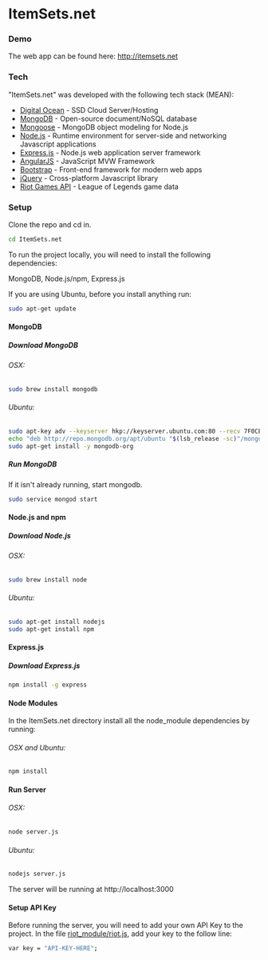 # ItemSets.net

### Demo
The web app can be found here:
http://itemsets.net

### Tech

"ItemSets.net" was developed with the following tech stack (MEAN):

* [Digital Ocean](https://www.digitalocean.com/?refcode=487c619b6f74) - SSD Cloud Server/Hosting
* [MongoDB](https://api.mongodb.org/) - Open-source document/NoSQL database
* [Mongoose](http://mongoosejs.com/docs/) - MongoDB object modeling for Node.js
* [Node.js](https://nodejs.org/) -  Runtime environment for server-side and networking Javascript applications
* [Express.js](http://expressjs.com/) -  Node.js web application server framework
* [AngularJS](https://angularjs.org/) - JavaScript MVW Framework
* [Bootstrap](http://getbootstrap.com/) - Front-end framework for modern web apps
* [jQuery](https://jquery.com/) - Cross-platform Javascript library
* [Riot Games API](https://developer.riotgames.com/) - League of Legends game data

### Setup

Clone the repo and cd in.
```bash
cd ItemSets.net
```

To run the project locally, you will need to install the following dependencies:

MongoDB, Node.js/npm, Express.js

If you are using Ubuntu, before you install anything run:
```bash
sudo apt-get update
```

#### MongoDB

##### Download MongoDB

###### OSX:
```bash
sudo brew install mongodb
```

###### Ubuntu:
```bash
sudo apt-key adv --keyserver hkp://keyserver.ubuntu.com:80 --recv 7F0CEB10
echo "deb http://repo.mongodb.org/apt/ubuntu "$(lsb_release -sc)"/mongodb-org/3.0 multiverse" | sudo tee /etc/apt/sources.list.d/mongodb-org-3.0.list
sudo apt-get install -y mongodb-org
```

##### Run MongoDB
If it isn't already running, start mongodb.
```bash
sudo service mongod start
```

#### Node.js and npm

##### Download Node.js

###### OSX:
```bash
sudo brew install node
```

###### Ubuntu:
```bash
sudo apt-get install nodejs
sudo apt-get install npm
```

#### Express.js

##### Download Express.js
```bash
npm install -g express
```

#### Node Modules
In the ItemSets.net directory install all the node_module dependencies by running:

###### OSX and Ubuntu:
```bash
npm install
```

#### Run Server
###### OSX:
```bash
node server.js
```

###### Ubuntu:
```bash
nodejs server.js
```

The server will be running at http://localhost:3000

#### Setup API Key

Before running the server, you will need to add your own API Key to the project.
In the file [riot_module/riot.js](https://github.com/rithms/ItemSets.net/blob/master/riot_module/riot.js), add your key to the follow line:
```bash
var	key = "API-KEY-HERE";
```
